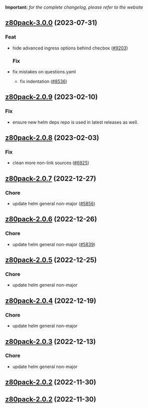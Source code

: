 **Important:**
*for the complete changelog, please refer to the website*












## [z80pack-3.0.0](https://github.com/truecharts/charts/compare/z80pack-2.0.9...z80pack-3.0.0) (2023-07-31)

### Feat

- hide advanced ingress options behind checbox ([#9203](https://github.com/truecharts/charts/issues/9203))
  
  ### Fix

- fix mistakes on questions.yaml
  - fix indentation ([#8536](https://github.com/truecharts/charts/issues/8536))
  
  


## [z80pack-2.0.9](https://github.com/truecharts/charts/compare/z80pack-2.0.8...z80pack-2.0.9) (2023-02-10)

### Fix

- ensure new helm deps repo is used in latest releases as well.
  
  


## [z80pack-2.0.8](https://github.com/truecharts/charts/compare/z80pack-2.0.7...z80pack-2.0.8) (2023-02-03)

### Fix

-  clean more non-link sources ([#6925](https://github.com/truecharts/charts/issues/6925))
  
  


## [z80pack-2.0.7](https://github.com/truecharts/charts/compare/z80pack-2.0.6...z80pack-2.0.7) (2022-12-27)

### Chore

- update helm general non-major ([#5856](https://github.com/truecharts/charts/issues/5856))
  
  


## [z80pack-2.0.6](https://github.com/truecharts/charts/compare/z80pack-2.0.5...z80pack-2.0.6) (2022-12-26)

### Chore

- update helm general non-major ([#5839](https://github.com/truecharts/charts/issues/5839))
  
  


## [z80pack-2.0.5](https://github.com/truecharts/charts/compare/z80pack-2.0.4...z80pack-2.0.5) (2022-12-25)

### Chore

- update helm general non-major
  
  


## [z80pack-2.0.4](https://github.com/truecharts/charts/compare/z80pack-2.0.3...z80pack-2.0.4) (2022-12-19)

### Chore

- update helm general non-major
  
  


## [z80pack-2.0.3](https://github.com/truecharts/charts/compare/z80pack-2.0.2...z80pack-2.0.3) (2022-12-13)

### Chore

- update helm general non-major
  
  


## [z80pack-2.0.2](https://github.com/truecharts/charts/compare/z80pack-2.0.1...z80pack-2.0.2) (2022-11-30)




## [z80pack-2.0.2](https://github.com/truecharts/charts/compare/z80pack-2.0.1...z80pack-2.0.2) (2022-11-30)


